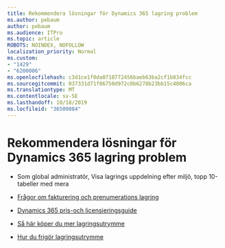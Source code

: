 ```yaml
---
title: Rekommendera lösningar för Dynamics 365 lagring problem
ms.author: pebaum
author: pebaum
ms.audience: ITPro
ms.topic: article
ROBOTS: NOINDEX, NOFOLLOW
localization_priority: Normal
ms.custom:
- "1429"
- "6200006"
ms.openlocfilehash: c3d1ce1f0da0710772456baeb63ba2cf1b834fcc
ms.sourcegitcommit: 037331d71f06750d972c0b6278b23bb15c4806ca
ms.translationtype: MT
ms.contentlocale: sv-SE
ms.lasthandoff: 10/18/2019
ms.locfileid: "36509884"
---
```

# <a name="recommend-solutions-for-dynamics-365-storage-issues"></a>Rekommendera lösningar för Dynamics 365 lagring problem

* Som global administratör, Visa lagrings uppdelning efter miljö, topp 10-tabeller med mera

* [Frågor om fakturering och prenumerations lagring](https://docs.microsoft.com/dynamics365/customer-engagement/admin/contact-information-microsoft-dynamics-365-online-billing-support)

* [Dynamics 365 pris-och licensieringsguide](https://dynamics.microsoft.com/pricing/)

* [Så här köper du mer lagringsutrymme](https://docs.microsoft.com/dynamics365/customer-engagement/admin/manage-storage#add-storage-to-dynamics-365-online)

* [Hur du frigör lagringsutrymme](https://docs.microsoft.com/dynamics365/customer-engagement/admin/free-storage-space)
